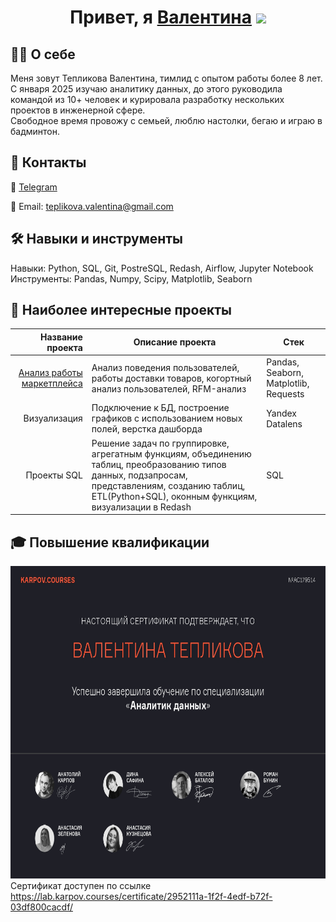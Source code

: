 <h1 align="center">Привет, я  <a href="https://daniilshat.ru/" target="_blank">Валентина</a> 
<img src="https://github.com/blackcater/blackcater/raw/main/images/Hi.gif" height="32"/></h1>

## 👨‍💻 О себе

Меня зовут Тепликова Валентина, тимлид с опытом работы более 8 лет. 
С января 2025 изучаю аналитику данных, до этого руководила командой из 10+ человек и курировала разработку нескольких проектов в инженерной сфере.  
Свободное время провожу с семьей, люблю настолки, бегаю и играю в бадминтон.
<!-- Люблю решать задачи на логику на CodeWars, LeetCode, предпочитаю принимать решения на основе данных. -->

## 🔗 Контакты

📲 [Telegram](https://t.me/liwwol) 
<!-- 💻 [LinkedIn](https://linkedin.com/in/yourprofile) -->
📧 Email: teplikova.valentina@gmail.com

## 🛠️ Навыки и инструменты 

Навыки: Python, SQL, Git, PostreSQL, Redash, Airflow, Jupyter Notebook  
Инструменты: Pandas, Numpy, Scipy, Matplotlib, Seaborn


## 📖 Наиболее интересные проекты

| Название проекта | Описание проекта | Стек |
|-------------------------:|------------------|------|
| [Анализ работы маркетплейса](https://github.com/valentina-tvi/Analysis_of_marketplace_operations) | Анализ поведения пользователей, работы доставки товаров, когортный анализ пользователей, RFM-анализ | Pandas, Seaborn, Matplotlib, Requests |
| Визуализация | Подключение к БД, построение графиков с использованием новых полей, верстка дашборда | Yandex Datalens |
| Проекты SQL| Решение задач по группировке, агрегатным функциям, объединению таблиц, преобразованию типов данных, подзапросам, представлениям, созданию таблиц, ETL(Python+SQL), оконным функциям, визуализации в Redash | SQL |

<!-- | 1| JavaScript | Python | -->

## 🎓 Повышение квалификации
<img src="https://github.com/valentina-tvi/valentina-tvi/blob/main/Sertif_data_analist.jpg" 
     alt="Сертификат Аналитик данных"
     width="700"
     height="500"
     loading="lazy"
     decoding="async">  
Сертификат доступен по ссылке https://lab.karpov.courses/certificate/2952111a-1f2f-4edf-b72f-03df800cacdf/  
